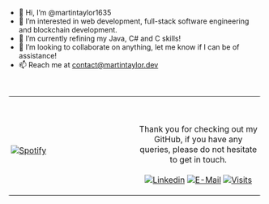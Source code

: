 - 👋 Hi, I’m @martintaylor1635
- 👀 I’m interested in web development, full-stack software engineering and blockchain development.
- 🌱 I’m currently refining my Java, C# and C skills! 
- 💞️ I’m looking to collaborate on anything, let me know if I can be of assistance!
- 📫 Reach me at contact@martintaylor.dev
<br />
<table width="100%" style="border-radius: 6px"> 
  <tr>
  <td width="50%">
      
&nbsp; <br> [![Spotify](https://novatorem-theta-six.vercel.app/api/spotify)](https://open.spotify.com/user/nkjwggj7lt416mp11sqkot7hp)

  </td>
  <td width="50%">

<br><p align="center">Thank you for checking out my GitHub, if you have any queries, please do not hesitate to get in touch.<br><br>
  [![Linkedin](https://img.shields.io/badge/linked-in-369?style=flat-square&logo=linkedin&logoColor=white&color=blue)](https://www.linkedin.com/in/martintaylor1635)
  [![E-Mail](https://img.shields.io/badge/email-reveal-2a8?style=flat-square&logo=gmail&logoColor=white)](https://mailhide.io/e/FFTqj9Xk)
  [![Visits](https://komarev.com/ghpvc/?username=novatorem&logo=GitHub&label=github%20visits&color=336699&logoColor=white&style=flat-square)](https://github.com/martintaylor1635)
</p>
  </td>
  </table>

[//]: <> (The `&nbsp;` is to have Aphelion take up more space)
[//]: <> (Old Visits: https://badges.pufler.dev/visits/novatorem/novatorem?logo=GitHub&label=github%20visits&color=336699&logoColor=white&style=flat-square)

